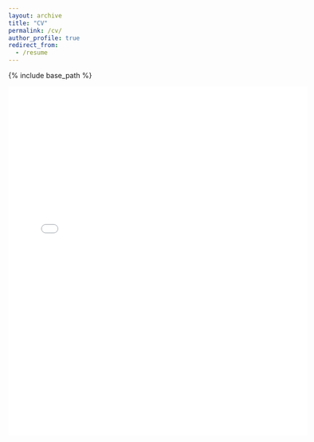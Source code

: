 ```yaml
---
layout: archive
title: "CV"
permalink: /cv/
author_profile: true
redirect_from:
  - /resume
---
```


{% include base_path %}

<embed src="{{ site.baseurl }}/files/Wang_CV (12).pdf" width="600" height="700" type='application/pdf'> 
